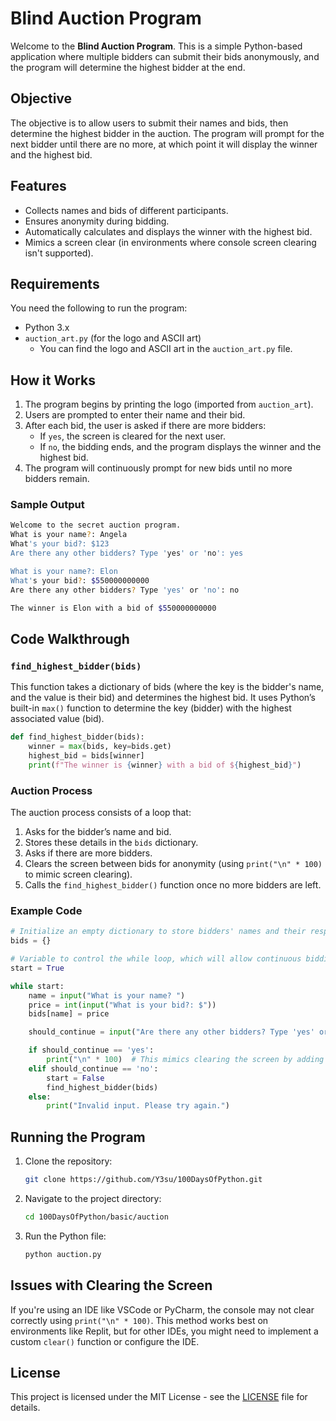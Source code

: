 # Blind Auction Program

Welcome to the **Blind Auction Program**. This is a simple Python-based application where multiple bidders can submit their bids anonymously, and the program will determine the highest bidder at the end.

## Objective

The objective is to allow users to submit their names and bids, then determine the highest bidder in the auction. The program will prompt for the next bidder until there are no more, at which point it will display the winner and the highest bid.

## Features

- Collects names and bids of different participants.
- Ensures anonymity during bidding.
- Automatically calculates and displays the winner with the highest bid.
- Mimics a screen clear (in environments where console screen clearing isn't supported).

## Requirements

You need the following to run the program:

- Python 3.x
- `auction_art.py` (for the logo and ASCII art)
  - You can find the logo and ASCII art in the `auction_art.py` file.

## How it Works

1. The program begins by printing the logo (imported from `auction_art`).
2. Users are prompted to enter their name and their bid.
3. After each bid, the user is asked if there are more bidders:
   - If `yes`, the screen is cleared for the next user.
   - If `no`, the bidding ends, and the program displays the winner and the highest bid.
4. The program will continuously prompt for new bids until no more bidders remain.

### Sample Output

```bash
Welcome to the secret auction program.
What is your name?: Angela
What's your bid?: $123
Are there any other bidders? Type 'yes' or 'no': yes

What is your name?: Elon
What's your bid?: $550000000000
Are there any other bidders? Type 'yes' or 'no': no

The winner is Elon with a bid of $550000000000
```

## Code Walkthrough

### `find_highest_bidder(bids)`
This function takes a dictionary of bids (where the key is the bidder's name, and the value is their bid) and determines the highest bid. It uses Python’s built-in `max()` function to determine the key (bidder) with the highest associated value (bid).

```python
def find_highest_bidder(bids):
    winner = max(bids, key=bids.get)
    highest_bid = bids[winner]
    print(f"The winner is {winner} with a bid of ${highest_bid}")
```

### Auction Process
The auction process consists of a loop that:
1. Asks for the bidder’s name and bid.
2. Stores these details in the `bids` dictionary.
3. Asks if there are more bidders.
4. Clears the screen between bids for anonymity (using `print("\n" * 100)` to mimic screen clearing).
5. Calls the `find_highest_bidder()` function once no more bidders are left.

### Example Code

```python
# Initialize an empty dictionary to store bidders' names and their respective bids
bids = {}

# Variable to control the while loop, which will allow continuous bidding
start = True

while start:
    name = input("What is your name? ")
    price = int(input("What is your bid?: $"))
    bids[name] = price

    should_continue = input("Are there any other bidders? Type 'yes' or 'no':\n").lower()

    if should_continue == 'yes':
        print("\n" * 100)  # This mimics clearing the screen by adding line breaks
    elif should_continue == 'no':
        start = False
        find_highest_bidder(bids)
    else:
        print("Invalid input. Please try again.")
```

## Running the Program

1. Clone the repository:
   ```bash
   git clone https://github.com/Y3su/100DaysOfPython.git
   ```

2. Navigate to the project directory:
   ```bash
   cd 100DaysOfPython/basic/auction
   ```

3. Run the Python file:
   ```bash
   python auction.py
   ```

## Issues with Clearing the Screen

If you're using an IDE like VSCode or PyCharm, the console may not clear correctly using `print("\n" * 100)`. This method works best on environments like Replit, but for other IDEs, you might need to implement a custom `clear()` function or configure the IDE.

## License

This project is licensed under the MIT License - see the [LICENSE](LICENSE) file for details.

